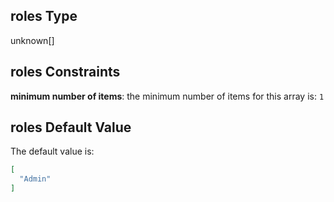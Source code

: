 ## roles Type

unknown\[]

## roles Constraints

**minimum number of items**: the minimum number of items for this array is: `1`

## roles Default Value

The default value is:

```json
[
  "Admin"
]
```
